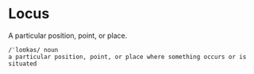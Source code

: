 # Locus

A particular position, point, or place.

```
/ˈloʊkəs/ noun
a particular position, point, or place where something occurs or is situated